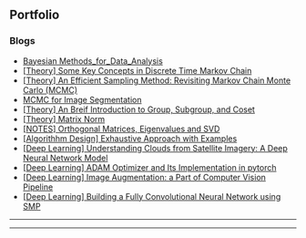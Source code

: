 ## Portfolio
<!---
---
### Category Name 1 

[Project 1 Title](/sample_page)
<img src="images/dummy_thumbnail.jpg?raw=true"/>

---
[Project 2 Title](/pdf/sample_presentation.pdf)
<img src="images/dummy_thumbnail.jpg?raw=true"/>

---
[Project 3 Title](http://example.com/)
<img src="images/dummy_thumbnail.jpg?raw=true"/>

---
--->

### Blogs
<!---
- [Project 2 Title](http://example.com/)
- [SLAM2D](https://lkforward.github.io/SLAM2D)
--->
- [Bayesian Methods_for_Data_Analysis](/posts/Bayesian_methods_for_data_ana)
- [[Theory] Some Key Concepts in Discrete Time Markov Chain](/posts/MCMC/part1_Markov_chain_theory.html)
- [[Theory] An Efficient Sampling Method: Revisiting Markov Chain Monte Carlo (MCMC)](/posts/MCMC/part2_MCMC_algo.html)
- [MCMC for Image Segmentation](/posts/MCMC/01052020_mcmc_segmentation.html)
- [[Theory] An Breif Introduction to Group, Subgroup, and Coset](/posts/math4ml/01112020_Group_theory.html)
- [[Theory] Matrix Norm](/posts/math4ml/[Art]20200701_matrix_norm.html)
- [[NOTES] Orthogonal Matrices, Eigenvalues and SVD](/posts/math4ml/1007_orthogonal_matrices_SVD.pdf)
- [[Algorithhm Design] Exhaustive Approach with Examples](/posts/algorithm/20200112_exaustive_methods.html)
- [[Deep Learning] Understanding Clouds from Satellite Imagery: A Deep Neural Network Model](/posts/cloud_prj/12292019_Understand_cloud.html)
- [[Deep Learning] ADAM Optimizer and Its Implementation in pytorch](/posts/cloud_prj/[ART]20200628_optimizer_in_pytorch.html)
- [[Deep Learning] Image Augmentation: a Part of Computer Vision Pipeline](/posts/cloud_prj/[Art]20200710_augmentation_with_unit_test.html)
- [[Deep Learning] Building a Fully Convolutional Neural Network using SMP](/posts/cloud_prj/[Art]20200426_cnn_single_sample_test.html)

---




---
<!-- Remove above link if you don't want to attibute -->
